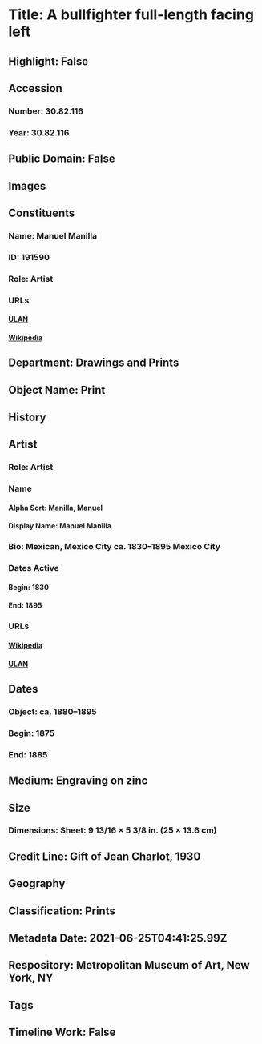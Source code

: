 # Title: A bullfighter full-length facing left
## Highlight: False
## Accession
### Number: 30.82.116
### Year: 30.82.116
## Public Domain: False
## Images
## Constituents
### Name: Manuel Manilla
### ID: 191590
### Role: Artist
### URLs
#### [ULAN](http://vocab.getty.edu/page/ulan/500347966)
#### [Wikipedia](https://www.wikidata.org/wiki/Q1556749)
## Department: Drawings and Prints
## Object Name: Print
## History
## Artist
### Role: Artist
### Name
#### Alpha Sort: Manilla, Manuel
#### Display Name: Manuel Manilla
### Bio: Mexican, Mexico City ca. 1830–1895 Mexico City
### Dates Active
#### Begin: 1830
#### End: 1895
### URLs
#### [Wikipedia](https://www.wikidata.org/wiki/Q1556749)
#### [ULAN](http://vocab.getty.edu/page/ulan/500347966)
## Dates
### Object: ca. 1880–1895
### Begin: 1875
### End: 1885
## Medium: Engraving on zinc
## Size
### Dimensions: Sheet: 9 13/16 × 5 3/8 in. (25 × 13.6 cm)
## Credit Line: Gift of Jean Charlot, 1930
## Geography
## Classification: Prints
## Metadata Date: 2021-06-25T04:41:25.99Z
## Respository: Metropolitan Museum of Art, New York, NY
## Tags
## Timeline Work: False